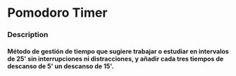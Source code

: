 # Pomodoro Timer
### Description 
#### Método de gestión de tiempo que sugiere trabajar o estudiar en intervalos de 25' sin interrupciones ni distracciones, y añadir cada tres tiempos de descanso de 5' un descanso de 15'.

